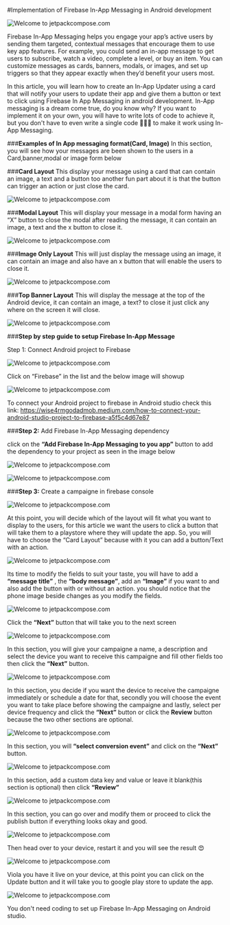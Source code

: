 #Implementation of Firebase In-App Messaging in Android development

 ![Welcome to jetpackcompose.com](https://miro.medium.com/max/1400/1*s5lUbq98byx1f-9u0kjRLA.jpeg)

Firebase In-App Messaging helps you engage your app’s active users by sending them targeted, contextual messages that encourage them to use key app features. For example, you could send an in-app message to get users to subscribe, watch a video, complete a level, or buy an item. You can customize messages as cards, banners, modals, or images, and set up triggers so that they appear exactly when they’d benefit your users most.

In this article, you will learn how to create an In-App Updater using a card that will notify your users to update their app and give them a button or text to click using Firebase In App Messaging in android development.
In-App messaging is a dream come true, do you know why? If you want to implement it on your own, you will have to write lots of code to achieve it, but you don't have to even write a single code 🥳🤯😳 to make it work using In-App Messaging.

###**Examples of In App messaging format(Card, Image)**
In this section, you will see how your messages are been shown to the users in a Card,banner,modal or image form below

###**Card Layout**
This display your message using a card that can contain an image, a text and a button too another fun part about it is that the button can trigger an action or just close the card.

 ![Welcome to jetpackcompose.com](https://miro.medium.com/max/1400/1*JSwCJj7TbuOf2izmNkzDQA.png)

###**Modal Layout**
This will display your message in a modal form having an “X” button to close the modal after reading the message, it can contain an image, a text and the x button to close it.

![Welcome to jetpackcompose.com](https://miro.medium.com/max/1400/1*DvJRXaEEQ9YfxKgWPVmUVw.png)

###**Image Only Layout**
This will just display the message using an image, it can contain an image and also have an x button that will enable the users to close it.

![Welcome to jetpackcompose.com](https://miro.medium.com/max/1400/1*P5vVQfrW6PsSSQ0-esf7VQ.png)

###**Top Banner Layout**
This will display the message at the top of the Android device, it can contain an image, a text? to close it just click any where on the screen it will close.

![Welcome to jetpackcompose.com](https://miro.medium.com/max/1400/1*vyRikPWbH9aVCYaIEhLykg.png)

###**Step by step guide to setup Firebase In-App Message**

Step 1: Connect Android project to Firebase

![Welcome to jetpackcompose.com](https://miro.medium.com/max/1212/1*oCEzZHwNsZ0QN_HKwW7mCA.png)

Click on “Firebase” in the list and the below image will showup

![Welcome to jetpackcompose.com](https://miro.medium.com/max/1400/1*zzU2yj8AtnOxwe8Tzkpy3A.png)

To connect your Android project to firebase in Android studio check this link: https://wise4rmgodadmob.medium.com/how-to-connect-your-android-studio-project-to-firebase-a5f5c4d67e87

###**Step 2:** Add Firebase In-App Messaging dependency

click on the **“Add Firebase In-App Messaging to you app”** button to add the dependency to your project as seen in the image below

![Welcome to jetpackcompose.com](https://miro.medium.com/max/1400/1*NfiBlInkzleDYkkDDlBs4Q.png)

![Welcome to jetpackcompose.com](https://miro.medium.com/max/1400/1*JoIFqfJfPKrlkLmx5RcXKQ.png)

###**Step 3:** Create a campaigne in firebase console

![Welcome to jetpackcompose.com](https://miro.medium.com/max/1400/1*xQksf1RJiZB_cpQ-DUzP2Q.png)

At this point, you will decide which of the layout will fit what you want to display to the users, for this article we want the users to click a button that will take them to a playstore where they will update the app. So, you will have to choose the “Card Layout” because with it you can add a button/Text with an action.

![Welcome to jetpackcompose.com](https://miro.medium.com/max/1400/1*B8151uQOYzi7a6bzYsZsVA.png)

Its time to modify the fields to suit your taste, you will have to add a **“message title”** , the **“body message”**, add an **“Image”** if you want to and also add the button with or without an action. you should notice that the phone image beside changes as you modify the fields.

![Welcome to jetpackcompose.com](https://miro.medium.com/max/1400/1*XkCg-H5oeXRcM5HUBD9kGg.png)

Click the **“Next”** button that will take you to the next screen

![Welcome to jetpackcompose.com](https://miro.medium.com/max/1400/1*moyjut4ORTVRepJhb8Yi5g.png)

In this section, you will give your campaigne a name, a description and select the device you want to receive this campaigne and fill other fields too then click the **“Next”** button.

![Welcome to jetpackcompose.com](https://miro.medium.com/max/1400/1*6ey3-HSrmiSwaKgIryLemg.png)

In this section, you decide if you want the device to receive the campaigne immediately or schedule a date for that, secondly you will choose the event you want to take place before showing the campaigne and lastly, select per device frequency and click the **“Next”** button or click the **Review** button because the two other sections are optional.

![Welcome to jetpackcompose.com](https://miro.medium.com/max/1400/1*GOb0FXkkr0gUt4SwHgTGWA.png)

In this section, you will **“select conversion event”** and click on the **“Next”** button.

![Welcome to jetpackcompose.com](https://miro.medium.com/max/1400/1*MHU2eABiF4_0tuCl1vnHZg.png)

In this section, add a custom data key and value or leave it blank(this section is optional) then click **“Review”**

![Welcome to jetpackcompose.com](https://miro.medium.com/max/1400/1*jY8c3NdGIYz4bR2LVU3DrA.png)

In this section, you can go over and modify them or proceed to click the publish button if everything looks okay and good.

![Welcome to jetpackcompose.com](https://miro.medium.com/max/1400/1*pz9jpZW_fl_ec01ma-u9Pg.png)

Then head over to your device, restart it and you will see the result 😍

![Welcome to jetpackcompose.com](https://miro.medium.com/max/1400/1*NhMWhzxiZ4f3G7GGm-3WAw.png)

Viola you have it live on your device, at this point you can click on the Update button and it will take you to google play store to update the app.

![Welcome to jetpackcompose.com](https://miro.medium.com/max/1400/1*rRtrcsrJCh7Vn-ubi-N-Kg.png)

You don't need coding to set up Firebase In-App Messaging on Android studio.